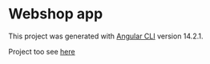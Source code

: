 # Webshop app

This project was generated with [Angular CLI](https://github.com/angular/angular-cli) version 14.2.1.

Project too see [here](https://magnificent-elf-0df892.netlify.app/home)

